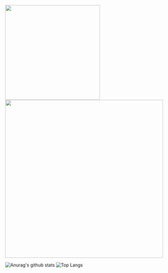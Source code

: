 <img src="https://miro.medium.com/max/800/1*BivnuZyfCZOJpBLqg62MOQ.gif" width=300><img src="https://qxip.net/images/qxip_logo.png" width=500>

![Anurag's github stats](https://github-readme-stats.vercel.app/api?username=lmangani&show_icons=true&count_private=true&hide_rank=true) ![Top Langs](https://github-readme-stats.vercel.app/api/top-langs/?username=lmangani&hide=TeX&layout=compact&count_private=true)


<!--
**lmangani/lmangani** is a ✨ _special_ ✨ repository because its `README.md` (this file) appears on your GitHub profile.

Here are some ideas to get you started:

- 🔭 I’m currently working on ...
- 🌱 I’m currently learning ...
- 👯 I’m looking to collaborate on ...
- 🤔 I’m looking for help with ...
- 💬 Ask me about ...
- 📫 How to reach me: ...
- 😄 Pronouns: ...
- ⚡ Fun fact: ...
-->

